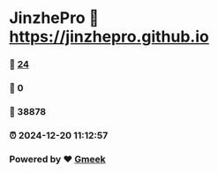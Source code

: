 # JinzhePro :link: https://jinzhepro.github.io 
### :page_facing_up: [24](https://jinzhepro.github.io/tag.html) 
### :speech_balloon: 0 
### :hibiscus: 38878 
### :alarm_clock: 2024-12-20 11:12:57 
### Powered by :heart: [Gmeek](https://github.com/Meekdai/Gmeek)
